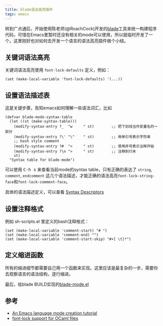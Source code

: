 ```yaml
---
title: blade语法高亮插件
tags: emacs
---
```


转到广点通后，开始使用陈老师(@RoachCock)开发的[blade](https://code.google.com/p/typhoon-blade/wiki/Documentation)工具来统一构建程序代码，可惜在Emacs里暂时还没有相关的mode可以使用，所以就临时开发了一个。这里刚好也对如何去开发一个语言的语法高亮插件做个小结。

## 关键词语法高亮

关键词语法高亮使用 `font-lock-defaults` 定义，例如：

    (set (make-local-variable 'font-lock-defaults) '(...))

## 设置语法描述表

这是关键步骤，告知emacs如何理解一些语法词汇，比如

    (defvar blade-mode-syntax-table
      (let ((st (make-syntax-table)))
        (modify-syntax-entry ?_  "w     " st)        ;; 把下划线当作变量名的一部分
        (modify-syntax-entry ?\' "\"    " st)        ;; 用单引号表示字符串
        ;; bash style comment
        (modify-syntax-entry ?#  "<     " st)        ;; 使用井号表示注释开始
        (modify-syntax-entry ?\n ">     " st)        ;; 注释到行末
        st)
      "Syntax table for blade-mode")

可以使用 <kbd>C-h s</kbd> 来查看当前mode的syntax table，只有正确的表达了 `string`, `comment`, `endcomment` 这几个语法描述，才能正确的语法高亮`font-lock-string-face`和`font-lock-comment-face`。

具体的语法描述定义，可以查看 [Syntax Descriptors](http://www.gnu.org/software/emacs/manual/html_node/elisp/Syntax-Descriptors.html)

## 设置注释格式

例如 sh-scripts.el 里定义的bash注释格式：

    (set (make-local-variable 'comment-start) "# ")
    (set (make-local-variable 'comment-end) "")
    (set (make-local-variable 'comment-start-skip) "#+[ \t]*")

## 定义缩进函数

所有的缩进细节都需要自己用一个函数来实现。这里应该是最复杂的一步，需要你去观察语言的语法结构，逐行缩进。

最后，给blade BUILD实现的[blade-mode.el](https://jqian.googlecode.com/svn/branches/emacsconf/site-lisp/progmodes/blade-mode.el)

## 参考

- [An Emacs language mode creation tutorial](http://www.emacswiki.org/emacs/ModeTutorial)
- [font-lock support for OCaml files](http://caml.inria.fr/svn/ocaml/branches/sse2/emacs/caml-font.el)
